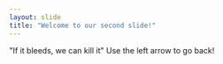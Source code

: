 ```yaml
---
layout: slide
title: "Welcome to our second slide!"
---
```

"If it bleeds, we can kill it"
Use the left arrow to go back!
